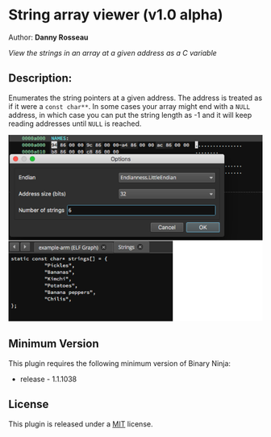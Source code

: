 # String array viewer (v1.0 alpha)
Author: **Danny Rosseau**

_View the strings in an array at a given address as a C variable_

## Description:
Enumerates the string pointers at a given address. The address is treated as if it were a `const char**`. In some cases your array might end with a `NULL` address, in which case you can put the string length as -1 and it will keep reading addresses until `NULL` is reached.

![Using on the example binary](example-image.png)

## Minimum Version

This plugin requires the following minimum version of Binary Ninja:

 * release - 1.1.1038

## License
This plugin is released under a [MIT](LICENSE) license.
